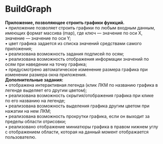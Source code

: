 # BuildGraph

**Приложение, позволяющее строить графики функций.**  
•	приложение позволяет строить графики по любым входным данным, имеющих   формат массива (map), где ключ — значение по оси Х, значение — значение по оси Y;  
•	цвет графика задается из списка значений средствами самого приложения;  
•	реализована возможность задания подписей по осям;  
•	реализована возможность отображения информации значений по осям при   наведении на точку графика;  
•	предусмотрено автоматическое изменение размера графика при изменении   размера окна приложения.  
**Дополнительные задания:**  
•	отображена интерактивная легенда (клик ЛКМ по названию графика   в легенде выделяет его другим цветом);  
•	реализована возможность скрытия/отображения графика при клике   по его названию на легенде;  
•	реализована возможность выделения графика другим цветом при нажатии   на нем ЛКМ;  
•	реализована возможность прокрутки графика, если он выходит за пределы   области отрисовки;  
•	реализовано отображение миниатюры графика в правом нижнем углу с   отображением области, которая на данный момент отображается пользователю.
